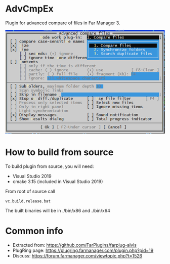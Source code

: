 # AdvCmpEx
Plugin for advanced compare of files in Far Manager 3.

![](AdvCmpEx.png)

How to build from source
==========
To build plugin from source, you will need:

* Visual Studio 2019
* cmake 3.15 (included in Visual Studio 2019)

From root of source call

    vc.build.release.bat

The built binaries will be in ./bin/x86 and ./bin/x64

# Common info
* Extracted from: https://github.com/FarPlugins/farplug-alvls 
* PlugRing page: https://plugring.farmanager.com/plugin.php?pid=19
* Discuss: https://forum.farmanager.com/viewtopic.php?t=1526